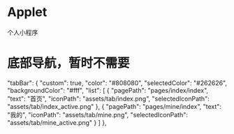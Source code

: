 # Applet
个人小程序


# 底部导航，暂时不需要
 "tabBar": {
    "custom": true,
    "color": "#808080",
    "selectedColor": "#262626",
    "backgroundColor": "#fff",
    "list": [
      {
        "pagePath": "pages/index/index",
        "text": "首页",
        "iconPath": "assets/tab/index.png",
        "selectedIconPath": "assets/tab/index_active.png"
      },
      {
        "pagePath": "pages/mine/index",
        "text": "我的",
        "iconPath": "assets/tab/mine.png",
        "selectedIconPath": "assets/tab/mine_active.png"
      }
    ]
  },
